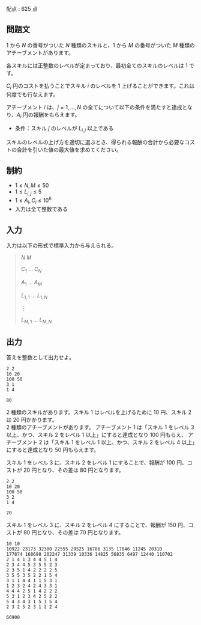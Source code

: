 配点 : $625$ 点

## 問題文

$1$ から $N$ の番号がついた $N$ 種類のスキルと、$1$ から $M$ の番号がついた $M$ 種類のアチーブメントがあります。

各スキルには正整数のレベルが定まっており、最初全てのスキルのレベルは $1$ です。

$C_i$ 円のコストを払うことでスキル $i$ のレベルを $1$ 上げることができます。これは何度でも行なえます。

アチーブメント $i$ は、$j=1,\ldots,N$ の全てについて以下の条件を満たすと達成となり、$A_i$ 円の報酬をもらえます。

- 条件：スキル $j$ のレベルが $L_{i,j}$ 以上である

スキルのレベルの上げ方を適切に選ぶとき、得られる報酬の合計から必要なコストの合計を引いた値の最大値を求めてください。

## 制約

- $1 \leq N,M \leq 50$
- $1 \leq L_{i,j} \leq 5$
- $1 \leq A_i,C_i \leq 10^6$
- 入力は全て整数である

## 入力

入力は以下の形式で標準入力から与えられる。

> $N$ $M$
> 
> $C_1$ $\ldots$ $C_N$
> 
> $A_1$ $\ldots$ $A_M$
> 
> $L_{1,1}$ $\ldots$ $L_{1,N}$
> 
> $\vdots$
> 
> $L_{M,1}$ $\ldots$ $L_{M,N}$

## 出力

答えを整数として出力せよ。  

```input1
2 2
10 20
100 50
3 1
1 4
```

```output1
80
```

$2$ 種類のスキルがあります。スキル $1$ はレベルを上げるために $10$ 円、スキル $2$ は $20$ 円かかります。<br>
$2$ 種類のアチーブメントがあります。
アチーブメント $1$ は「スキル $1$ をレベル $3$ 以上、かつ、スキル $2$ をレベル $1$ 以上」にすると達成となり $100$ 円もらえ、
アチーブメント $2$ は「スキル $1$ をレベル $1$ 以上、かつ、スキル $2$ をレベル $4$ 以上」にすると達成となり $50$ 円もらえます。

スキル $1$ をレベル $3$ に、スキル $2$ をレベル $1$ にすることで、報酬が $100$ 円、コストが $20$ 円となり、その差は $80$ 円となります。

```input2
2 2
10 20
100 50
3 2
1 4
```

```output2
70
```

スキル $1$ をレベル $3$ に、スキル $2$ をレベル $4$ にすることで、報酬が $150$ 円、コストが $80$ 円となり、その差は $70$ 円となります。

```input3
10 10
10922 23173 32300 22555 29525 16786 3135 17046 11245 20310
177874 168698 202247 31339 10336 14825 56835 6497 12440 110702
2 1 4 1 3 4 4 5 1 4
2 3 4 4 5 3 5 5 2 3
2 3 5 1 4 2 2 2 2 5
3 5 5 3 5 2 2 1 5 4
3 1 1 4 4 1 1 5 3 1
1 2 3 2 4 2 4 3 3 1
4 4 4 2 5 1 4 2 2 2
5 3 1 2 3 4 2 5 2 2
5 4 3 4 3 1 5 1 5 4
2 3 2 5 2 3 1 2 2 4
```

```output3
66900
```